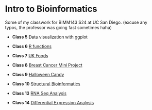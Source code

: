 # Intro to Bioinformatics

Some of my classwork for BIMM143 S24 at UC San Diego. (excuse any typos, the professor was going fast sometimes haha)

- **Class 5** [Data visualization with ggplot](class05/class05.md)

- **Class 6** [R  functions](class06/class06.md)
  
- **Class 7** [UK Foods](class07/class07.md)

- **Class 8** [Breast Cancer Mini Project](class08/class08.md)

- **Class 9** [Halloween Candy](class09/class09.md)

- **Class 10** [Structural Bioinformatics](class10/class10.qmd)

- **Class 13** [RNA Seq Analysis](class13/class13.qmd)

- **Class 14** [Differential Expression Analysis](class14/class14.qmd)
